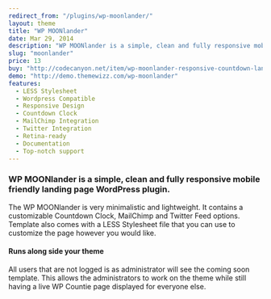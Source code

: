 ```yaml
---
redirect_from: "/plugins/wp-moonlander/"
layout: theme
title: "WP MOONlander"
date: Mar 29, 2014
description: "WP MOONlander is a simple, clean and fully responsive mobile friendly landing page WordPress plugin."
slug: "moonlander"
price: 13
buy: "http://codecanyon.net/item/wp-moonlander-responsive-countdown-landing-page/7229549"
demo: "http://demo.themewizz.com/wp-moonlander"
features:
  - LESS Stylesheet
  - Wordpress Compatible
  - Responsive Design
  - Countdown Clock
  - MailChimp Integration
  - Twitter Integration
  - Retina-ready
  - Documentation
  - Top-notch support
---
```


<h3 class="lead">WP MOONlander is a simple, clean and fully responsive mobile friendly landing page WordPress plugin.</h3>

The WP MOONlander is very minimalistic and lightweight. It contains a customizable Countdown Clock, MailChimp and Twitter Feed options. Template also comes with a LESS Stylesheet file that you can use to customize the page however you would like.

<p><h4>Runs along side your theme</h4></p>

All users that are not logged is as administrator will see the coming soon template. This allows the administrators to work on the theme while still having a live WP Countie page displayed for everyone else.
